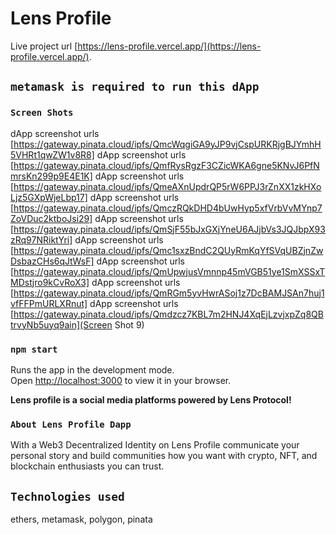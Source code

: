 # Lens Profile 

Live project url [https://lens-profile.vercel.app/](https://lens-profile.vercel.app/).

## `metamask is required to run this dApp`

### `Screen Shots`

dApp screenshot urls [https://gateway.pinata.cloud/ipfs/QmcWqgiGA9yJP9vjCspURKRjgBJYmhH5VHRt1qwZW1v8R8]
dApp screenshot urls [https://gateway.pinata.cloud/ipfs/QmfRysRgzF3CZicWKA6gne5KNvJ6PfNmrsKn299p9E4E1K]
dApp screenshot urls [https://gateway.pinata.cloud/ipfs/QmeAXnUpdrQP5rW6PPJ3rZnXX1zkHXoLjz5GXpWjeLbp17]
dApp screenshot urls [https://gateway.pinata.cloud/ipfs/QmczRQkDHD4bUwHyp5xfVrbVvMYnp7ZoVDuc2ktboJsi29]
dApp screenshot urls [https://gateway.pinata.cloud/ipfs/QmSjF55bJxGXjYneU6AJjbVs3JQJbpX93zRq97NRiktYri]
dApp screenshot urls [https://gateway.pinata.cloud/ipfs/Qmc1sxzBndC2QUyRmKqYfSVqUBZjnZwDsbazCHs6qJtWsF]
dApp screenshot urls [https://gateway.pinata.cloud/ipfs/QmUpwjusVmnnp45mVGB51ye1SmXSSxTMDstjro9kCvRoX3]
dApp screenshot urls [https://gateway.pinata.cloud/ipfs/QmRGm5yvHwrASoj1z7DcBAMJSAn7huj1vfFFPmURLXRnut]
dApp screenshot urls [https://gateway.pinata.cloud/ipfs/Qmdzcz7KBL7m2HNJ4XqEjLzvjxpZq8QBtrvyNb5uyq9ain](Screen Shot 9)

### `npm start`

Runs the app in the development mode.\
Open [http://localhost:3000](http://localhost:3000) to view it in your browser.


**Lens profile is a social media platforms powered by Lens Protocol!**

### `About Lens Profile Dapp`

With a Web3 Decentralized Identity on Lens Profile communicate your personal story and build communities how you want with crypto, NFT, and blockchain enthusiasts you can trust.


## `Technologies used`

ethers, metamask, polygon, pinata


